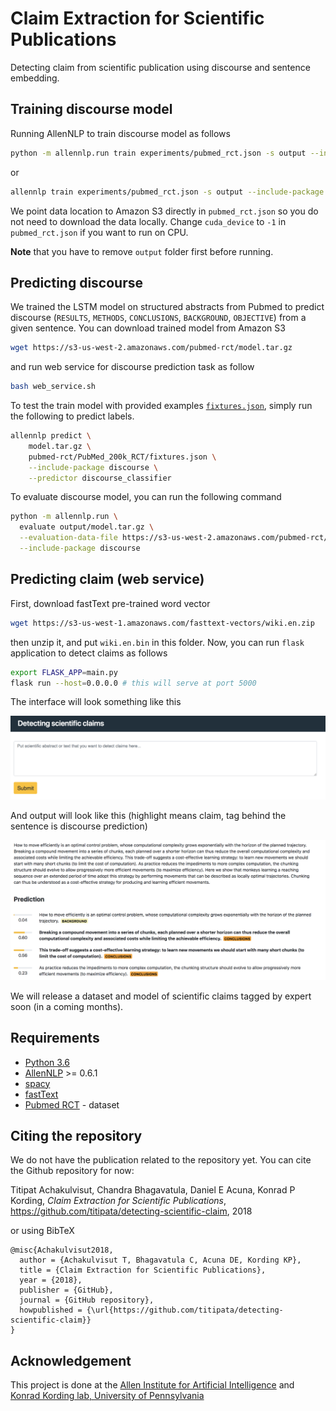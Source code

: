 # Claim Extraction for Scientific Publications

Detecting claim from scientific publication using discourse and sentence embedding.


## Training discourse model

Running AllenNLP to train discourse model as follows

```bash
python -m allennlp.run train experiments/pubmed_rct.json -s output --include-package discourse
```

or

```bash
allennlp train experiments/pubmed_rct.json -s output --include-package discourse
```

We point data location to Amazon S3 directly in `pubmed_rct.json`
so you do not need to download the data locally. Change `cuda_device` to `-1` in `pubmed_rct.json`
if you want to run on CPU.

**Note** that you have to remove `output` folder first before running.


## Predicting discourse

We trained the LSTM model on structured abstracts from Pubmed to predict
discourse (`RESULTS`, `METHODS`, `CONCLUSIONS`, `BACKGROUND`, `OBJECTIVE`)
from a given sentence. You can download trained model from Amazon S3

```bash
wget https://s3-us-west-2.amazonaws.com/pubmed-rct/model.tar.gz
```

and run web service for discourse prediction task as follow

```bash
bash web_service.sh
```

To test the train model with provided examples [`fixtures.json`](pubmed-rct/PubMed_200k_RCT/fixtures.json),
simply run the following to predict labels.


```bash
allennlp predict \
    model.tar.gz \
    pubmed-rct/PubMed_200k_RCT/fixtures.json \
    --include-package discourse \
    --predictor discourse_classifier
```

To evaluate discourse model, you can run the following command

```bash
python -m allennlp.run \
  evaluate output/model.tar.gz \
  --evaluation-data-file https://s3-us-west-2.amazonaws.com/pubmed-rct/test.json \
  --include-package discourse
```


## Predicting claim (web service)

First, download fastText pre-trained word vector

```bash
wget https://s3-us-west-1.amazonaws.com/fasttext-vectors/wiki.en.zip
```

then unzip it, and put `wiki.en.bin` in this folder. Now, you can run `flask`
application to detect claims as follows

```bash
export FLASK_APP=main.py
flask run --host=0.0.0.0 # this will serve at port 5000
```

The interface will look something like this

<p float="left">
  <img src="static/interface.png" width="600" />
</p>

And output will look like this (highlight means claim,
  tag behind the sentence is discourse prediction)

<p float="left">
  <img src="static/output.png" width="600" />
</p>


We will release a dataset and model of scientific claims tagged by expert soon
(in a coming months).


## Requirements

- [Python 3.6](https://www.python.org/downloads/release/python-360/)
- [AllenNLP](https://github.com/allenai/allennlp) >= 0.6.1
- [spacy](https://github.com/explosion/spaCy)
- [fastText](https://github.com/facebookresearch/fastText)
- [Pubmed RCT](https://github.com/Franck-Dernoncourt/pubmed-rct) - dataset


## Citing the repository

We do not have the publication related to the repository yet. You can cite the
Github repository for now:


Titipat Achakulvisut, Chandra Bhagavatula, Daniel E Acuna, Konrad P Kording, _Claim Extraction for Scientific Publications_,
https://github.com/titipata/detecting-scientific-claim, 2018

or using BibTeX

```
@misc{Achakulvisut2018,
  author = {Achakulvisut T, Bhagavatula C, Acuna DE, Kording KP},
  title = {Claim Extraction for Scientific Publications},
  year = {2018},
  publisher = {GitHub},
  journal = {GitHub repository},
  howpublished = {\url{https://github.com/titipata/detecting-scientific-claim}}
}
```

## Acknowledgement

This project is done at the [Allen Institute for Artificial Intelligence](https://allenai.org/)
and [Konrad Kording lab, University of Pennsylvania](http://kordinglab.com/)
